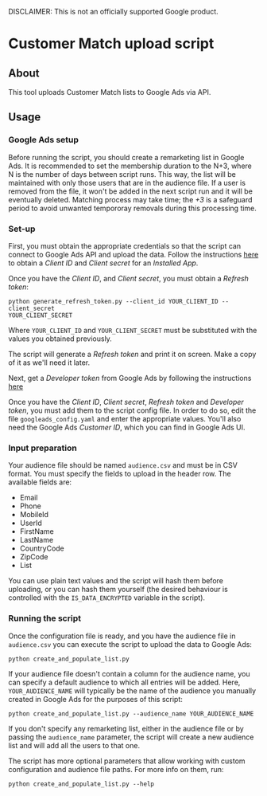 DISCLAIMER: This is not an officially supported Google product.

# Customer Match upload script

## About

This tool uploads Customer Match lists to Google Ads via API.

## Usage

### Google Ads setup

Before running the script, you should create a remarketing list in Google Ads.
It is recommended to set the membership duration to the N+3, where N is the
number of days between script runs. This way, the list will be maintained with
only those users that are in the audience file. If a user is removed from the
file, it won't be added in the next script run and it will be eventually
deleted. Matching process may take time; the *+3* is a safeguard period to avoid
unwanted tempororay removals during this processing time.

### Set-up

First, you must obtain the appropriate credentials so that the script can
connect to Google Ads API and upload the data. Follow the instructions
[here](https://developers.google.com/adwords/api/docs/guides/authentication#installed)
to obtain a *Client ID* and *Client secret* for an *Installed App*.

Once you have the *Client ID*, and *Client secret*, you must obtain a *Refresh
token*:
```
python generate_refresh_token.py --client_id YOUR_CLIENT_ID --client_secret
YOUR_CLIENT_SECRET
```
Where `YOUR_CLIENT_ID` and `YOUR_CLIENT_SECRET` must be substituted with the
values you obtained previously.

The script will generate a *Refresh token* and print it on screen. Make a copy
of it as we'll need it later.

Next, get a *Developer token* from Google Ads by following the instructions
[here](https://developers.google.com/adwords/api/docs/guides/accounts-overview#developer_token)

Once you have the *Client ID*, *Client secret*, *Refresh token* and *Developer
token*, you must add them to the script config file. In order to do so, edit the
file `googleads_config.yaml` and enter the appropriate values. You'll also need
the Google Ads *Customer ID*, which you can find in Google Ads UI.

### Input preparation

Your audience file should be named `audience.csv` and must be in CSV format. You
must specify the fields to upload in the header row. The available fields are:

-   Email
-   Phone
-   MobileId
-   UserId
-   FirstName
-   LastName
-   CountryCode
-   ZipCode
-   List

You can use plain text values and the script will hash them before uploading, or
you can hash them yourself (the desired behaviour is controlled with the
`IS_DATA_ENCRYPTED` variable in the script).

### Running the script

Once the configuration file is ready, and you have the audience file in
`audience.csv` you can execute the script to upload the data to Google Ads:

```
python create_and_populate_list.py
```

If your audience file doesn't contain a column for the audience name, you can
specify a default audience to which all entries will be added. Here,
`YOUR_AUDIENCE_NAME` will typically be the name of the audience you manually
created in Google Ads for the purposes of this script:

```
python create_and_populate_list.py --audience_name YOUR_AUDIENCE_NAME
```

If you don't specify any remarketing list, either in the audience file or by
passing the `audience_name` parameter, the script will create a new audience
list and will add all the users to that one.

The script has more optional parameters that allow working with custom
configuration and audience file paths. For more info on them, run:

```
python create_and_populate_list.py --help
```
